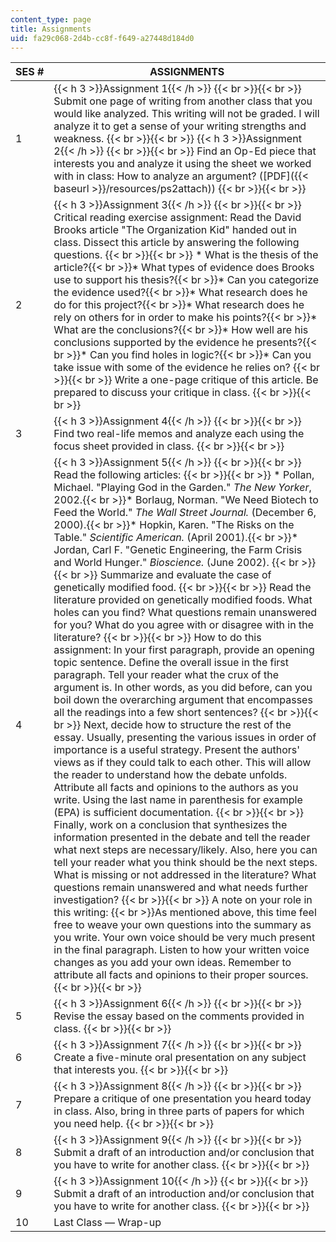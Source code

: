 ```yaml
---
content_type: page
title: Assignments
uid: fa29c068-2d4b-cc8f-f649-a27448d184d0
---
```


| SES # | ASSIGNMENTS |
| --- | --- |
| 1 | {{< h 3 >}}Assignment 1{{< /h >}} {{< br >}}{{< br >}} Submit one page of writing from another class that you would like analyzed. This writing will not be graded. I will analyze it to get a sense of your writing strengths and weakness. {{< br >}}{{< br >}} {{< h 3 >}}Assignment 2{{< /h >}} {{< br >}}{{< br >}} Find an Op-Ed piece that interests you and analyze it using the sheet we worked with in class: How to analyze an argument? ([PDF]({{< baseurl >}}/resources/ps2attach)) {{< br >}}{{< br >}}  |
| 2 | {{< h 3 >}}Assignment 3{{< /h >}} {{< br >}}{{< br >}} Critical reading exercise assignment: Read the David Brooks article "The Organization Kid" handed out in class. Dissect this article by answering the following questions. {{< br >}}{{< br >}} *   What is the thesis of the article?{{< br >}}*   What types of evidence does Brooks use to support his thesis?{{< br >}}*   Can you categorize the evidence used?{{< br >}}*   What research does he do for this project?{{< br >}}*   What research does he rely on others for in order to make his points?{{< br >}}*   What are the conclusions?{{< br >}}*   How well are his conclusions supported by the evidence he presents?{{< br >}}*   Can you find holes in logic?{{< br >}}*   Can you take issue with some of the evidence he relies on? {{< br >}}{{< br >}} Write a one-page critique of this article. Be prepared to discuss your critique in class. {{< br >}}{{< br >}}  |
| 3 | {{< h 3 >}}Assignment 4{{< /h >}} {{< br >}}{{< br >}} Find two real-life memos and analyze each using the focus sheet provided in class. {{< br >}}{{< br >}}  |
| 4 | {{< h 3 >}}Assignment 5{{< /h >}} {{< br >}}{{< br >}} Read the following articles: {{< br >}}{{< br >}} *   Pollan, Michael. "Playing God in the Garden." _The New Yorker_, 2002.{{< br >}}*   Borlaug, Norman. "We Need Biotech to Feed the World." _The Wall Street Journal._ (December 6, 2000).{{< br >}}*   Hopkin, Karen. "The Risks on the Table." _Scientific American._ (April 2001).{{< br >}}*   Jordan, Carl F. "Genetic Engineering, the Farm Crisis and World Hunger." _Bioscience._ (June 2002). {{< br >}}{{< br >}} Summarize and evaluate the case of genetically modified food. {{< br >}}{{< br >}} Read the literature provided on genetically modified foods. What holes can you find? What questions remain unanswered for you? What do you agree with or disagree with in the literature? {{< br >}}{{< br >}} How to do this assignment: In your first paragraph, provide an opening topic sentence. Define the overall issue in the first paragraph. Tell your reader what the crux of the argument is. In other words, as you did before, can you boil down the overarching argument that encompasses all the readings into a few short sentences? {{< br >}}{{< br >}} Next, decide how to structure the rest of the essay. Usually, presenting the various issues in order of importance is a useful strategy. Present the authors' views as if they could talk to each other. This will allow the reader to understand how the debate unfolds. Attribute all facts and opinions to the authors as you write. Using the last name in parenthesis for example (EPA) is sufficient documentation. {{< br >}}{{< br >}} Finally, work on a conclusion that synthesizes the information presented in the debate and tell the reader what next steps are necessary/likely. Also, here you can tell your reader what you think should be the next steps. What is missing or not addressed in the literature? What questions remain unanswered and what needs further investigation? {{< br >}}{{< br >}} A note on your role in this writing:  {{< br >}}As mentioned above, this time feel free to weave your own questions into the summary as you write. Your own voice should be very much present in the final paragraph. Listen to how your written voice changes as you add your own ideas. Remember to attribute all facts and opinions to their proper sources. {{< br >}}{{< br >}}  |
| 5 | {{< h 3 >}}Assignment 6{{< /h >}} {{< br >}}{{< br >}} Revise the essay based on the comments provided in class. {{< br >}}{{< br >}}  |
| 6 | {{< h 3 >}}Assignment 7{{< /h >}} {{< br >}}{{< br >}} Create a five-minute oral presentation on any subject that interests you. {{< br >}}{{< br >}}  |
| 7 | {{< h 3 >}}Assignment 8{{< /h >}} {{< br >}}{{< br >}} Prepare a critique of one presentation you heard today in class. Also, bring in three parts of papers for which you need help. {{< br >}}{{< br >}}  |
| 8 | {{< h 3 >}}Assignment 9{{< /h >}} {{< br >}}{{< br >}} Submit a draft of an introduction and/or conclusion that you have to write for another class. {{< br >}}{{< br >}}  |
| 9 | {{< h 3 >}}Assignment 10{{< /h >}} {{< br >}}{{< br >}} Submit a draft of an introduction and/or conclusion that you have to write for another class. {{< br >}}{{< br >}}  |
| 10 | Last Class — Wrap-up